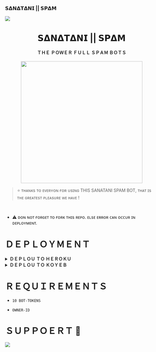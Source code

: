 ### 𝗦𝝙𝗡𝝙𝗧𝝙𝗡𝗜 || 𝗦𝗣𝝙𝗠

<!--
**itzshukla/itzshukla** is a ✨ _special_ ✨ repository because its `README.md` (this file) appears on your GitHub profile.


<p align="center">
    <b>ᴠɪsɪᴛᴏʀs</b><br>
 -->    <img align="middle" src="https://profile-counter.glitch.me/itszshivam/count.svg" />
</p>

<h1 align="center"><b> 𝗦𝝙𝗡𝝙𝗧𝝙𝗡𝗜 || 𝗦𝗣𝝙𝗠 </b></h1>

<h4 align="center"> ＴＨＥ ＰＯＷＥＲ ＦＵＬＬ ＳＰＡＭ ＢＯＴＳ </h4>

<p align="center"><a href="https://t.me/shiva_ansh_op"><img src="https://telegra.ph/file/204854c3a0cb8cfeae36c.jpg" width="400"></a></p>


> ⭐️ ᴛʜᴀɴᴋs ᴛᴏ ᴇᴠᴇʀʏᴏɴ ғᴏʀ ᴜsɪɴɢ THIS SANATANI SPAM BOT, ᴛʜᴀᴛ ɪs ᴛʜᴇ ɢʀᴇᴀᴛᴇsᴛ ᴘʟᴇᴀsᴜʀᴇ ᴡᴇ ʜᴀᴠᴇ !

<br>

- ⚠️ ᴅᴏɴ ɴᴏᴛ ғᴏʀɢᴇᴛ ᴛᴏ ғᴏʀᴋ ᴛʜɪs ʀᴇᴘᴏ. ᴇʟsᴇ ᴇʀʀᴏʀ ᴄᴀɴ ᴏᴄᴄᴜʀ ɪɴ ᴅᴇᴘʟᴏʏᴍᴇɴᴛ.

# ＤＥＰＬＯＹＭＥＮＴ


<details>
<summary><b>ＤＥＰＬＯＵ ＴＯ ＨＥＲＯＫＵ</b></summary>
<br>

[![Deploy](https://www.herokucdn.com/deploy/button.svg)](https://dashboard.heroku.com/new?template=https://github.com/SachinxSanatani/SanatanixSpam)
  
</details>


<details>
<summary><b>ＤＥＰＬＯＵ ＴＯ ＫＯＹＥＢ</b></summary>
<br>

[![Deploy to Koyeb](https://www.koyeb.com/static/images/deploy/button.svg)](https://app.koyeb.com/deploy?type=git&repository=&branch=name&name=thealtron)
  
</details>


# ＲＥＱＵＩＲＥＭＥＮＴＳ

- `10 BOT-TOKENS`

- `OWNER-ID`


# ＳＵＰＰＯＥＲＴ 🍁
<a href="https://t.me/SANATANI_IS_HERE"><img src="https://img.shields.io/badge/Join-Telegram%20Channel-red.svg?logo=Telegram"></a>
